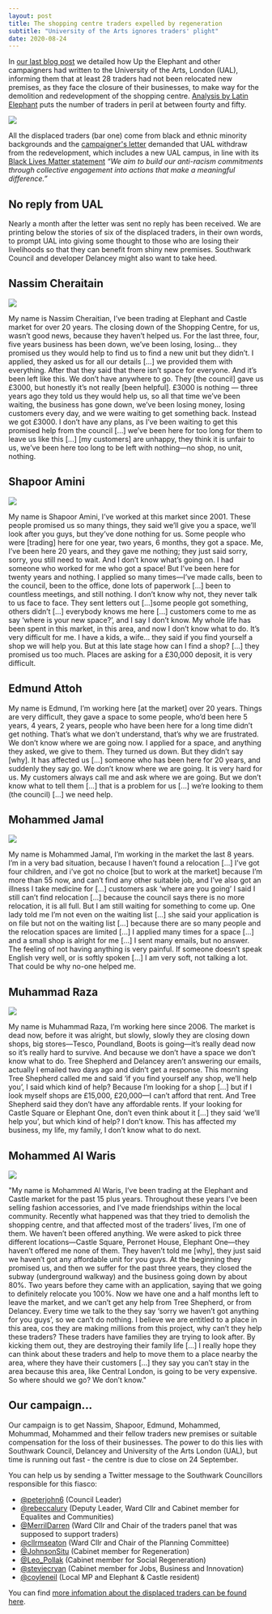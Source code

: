```yaml
---
layout: post
title: The shopping centre traders expelled by regeneration
subtitle: "University of the Arts ignores traders' plight"
date: 2020-08-24
---
```


In [our last blog post](http://35percent.org/2020-08-03-UAL-campaigners-demand-withdrawal-black-lives-matter/) we detailed how Up the Elephant and other campaigners had written to the University of the Arts, London (UAL), informing them that at least 28 traders had not been relocated new premises, as they face the closure of their businesses, to make way for the demolition and redevelopment of the shopping centre. [Analysis by Latin Elephant](https://latinelephant.org/displaced-traders-with-no-relocation/) puts the number of traders in peril at between fourty and fifty.

![](http://35percent.org/img/lescreenshot.png)

All the displaced traders (bar one) come from black and ethnic minority backgrounds and the [campaigner's letter](https://southwarknotes.wordpress.com/2020/07/27/elephant-shopping-centre-university-of-the-arts-london-displaced-traders-and-black-lives-matter/) demanded that UAL withdraw from the redevelopment, which includes a new UAL campus, in line with its [Black Lives Matter statement](https://www.arts.ac.uk/about-ual/press-office/stories/black-lives-matter) _“We aim to build our anti-racism commitments through collective engagement into actions that make a meaningful difference.”_

## No reply from UAL

Nearly a month after the letter was sent no reply has been received.  We are printing below the stories of six of the displaced traders, in their own words, to prompt UAL into giving some thought to those who are losing their livelihoods so that they can benefit from shiny new premises.  Southwark Council and developer Delancey might also want to take heed.

## Nassim Cheraitain

![](http://35percent.org/img/trader1.png)

My name is Nassim Cheraitian, I’ve been trading at Elephant and Castle market for over 20 years. The closing down of the Shopping Centre, for us, wasn’t good news, because they haven’t helped us. For the last three, four, five years business has been down, we’ve been losing, losing... they promised us they would help to find us to find a new unit but they didn’t. I applied, they asked us for all our details [...] we provided them with everything. After that they said that there isn’t space for everyone. And it’s been left like this. We don’t have anywhere to go. They [the council] gave us £3000, but honestly it’s not really [been helpful]. £3000 is nothing — three years ago they told us they would help us, so all that time we’ve been waiting, the business has gone down, we’ve been losing money, losing customers every day, and we were waiting to get something back. Instead we got £3000. I don’t have any plans, as I’ve been waiting to get this promised help from the council [...] we’ve been here for too long for them to leave us like this [...] [my customers] are unhappy, they think it is unfair to us, we’ve been here too long to be left with nothing—no shop, no unit, nothing.

## Shapoor Amini

![](http://35percent.org/img/trader2.png)

My name is Shapoor Amini, I’ve worked at this market since 2001. These people promised us so many things, they said we’ll give you a space, we’ll look after you guys, but they’ve done nothing for us. Some people who were [trading] here for one year, two years, 6 months, they got a space. Me, I’ve been here 20 years, and they gave me nothing; they just said sorry, sorry, you still need to wait. And I don’t know what’s going on. I had someone who worked for me who got a space! But I’ve been here for twenty years and nothing. I applied so many times—I’ve made calls, been to the council, been to the office, done lots of paperwork [...] been to countless meetings, and still nothing. I don’t know why not, they never talk to us face to face. They sent letters out [...]some people got something, others didn’t [...] everybody knows me here [...] customers come to me as say ‘where is your new space?’, and I say I don’t know. My whole life has been spent in this market, in this area, and now I don’t know what to do. It’s very difficult for me. I have a kids, a wife... they said if you find yourself a shop we will help you. But at this late stage how can I find a shop? [...] they promised us too much. Places are asking for a £30,000 deposit, it is very difficult.

## Edmund Attoh

My name is Edmund, I’m working here [at the market] over 20 years. Things are very difficult, they gave a space to some people, who’d been here 5 years, 4 years, 2 years, people who have been here for a long time didn’t get nothing. That’s what we don’t understand, that’s why we are frustrated. We don’t know where we are going now. I applied for a space, and anything they asked, we give to them. They turned us down. But they didn’t say [why]. It has affected us [...] someone who has been here for 20 years, and suddenly they say go. We don’t know where we are going. It is very hard for us. My customers always call me and ask where we are going. But we don’t know what to tell them [...] that is a problem for us [...] we’re looking to them (the council) [...] we need help.

## Mohammed Jamal

![](http://35percent.org/img/trader4.png)

My name is Mohammed Jamal, I’m working in the market the last 8 years. I’m in a very bad situation, because I haven’t found a relocation [...] I’ve got four children, and i’ve got no choice [but to work at the market] because I’m more than 55 now, and can’t find any other suitable job, and I’ve also got an illness I take medicine for [...] customers ask ‘where are you going’ I said I still can’t find relocation [...] because the council says there is no more relocation, it is all full. But I am still waiting for something to come up. One lady told me I’m not even on the waiting list [...] she said your application is on file but not on the waiting list [...] because there are so many people and the relocation spaces are limited [...] I applied many times for a space [...] and a small shop is alright for me [...] I sent many emails, but no answer. The feeling of not having anything is very painful. If someone doesn’t speak English very well, or is softly spoken [...] I am very soft, not talking a lot. That could be why no-one helped me.

## Muhammad Raza

![](http://35percent.org/img/trader5.png)

My name is Muhammad Raza, I’m working here since 2006. The market is dead now, before it was alright, but slowly, slowly they are closing down shops, big stores—Tesco, Poundland, Boots is going—it’s really dead now so it’s really hard to survive. And because we don’t have a space we don’t know what to do. Tree Shepherd and Delancey aren’t answering our emails, actually I emailed two days ago and didn’t get a response. This morning Tree Shepherd called me and said ‘if you find yourself any shop, we’ll help you’, I said which kind of help? Because I’m looking for a shop [...] but if I look myself shops are £15,000, £20,000—I can’t afford that rent. And Tree Shepherd said they don’t have any affordable rents. If your looking for Castle Square or Elephant One, don’t even think about it [...] they said ‘we’ll help you’, but which kind of help? I don’t know. This has affected my business, my life, my family, I don’t know what to do next.

## Mohammed Al Waris

![](http://35percent.org/img/trader6.png)

"My name is Mohammed Al Waris, I’ve been trading at the Elephant and Castle market for the past 15 plus years. Throughout these years I’ve been selling fashion accessories, and I’ve made friendships within the local community. Recently what happened was that they tried to demolish the shopping centre, and that affected most of the traders’ lives, I’m one of them. We haven’t been offered anything. We were asked to pick three different locations—Castle Square, Perronet House, Elephant One—they haven’t offered me none of them. They haven’t told me [why], they just said we haven’t got any affordable unit for you guys. At the beginning they promised us, and then we suffer for the past three years, they closed the subway (underground walkway) and the business going down by about 80%. Two years before they came with an application, saying that we going to definitely relocate you 100%. Now we have one and a half months left to leave the market, and we can’t get any help from Tree Shepherd, or from Delancey. Every time we talk to the they say ‘sorry we haven’t got anything for you guys’, so we can’t do nothing. I believe we are entitled to a place in this area, cos they are making millions from this project, why can’t they help these traders? These traders have families they are trying to look after. By kicking them out, they are destroying their family life [...] I really hope they can think about these traders and help to move them to a place nearby the area, where they have their customers [...] they say you can’t stay in the area because this area, like Central London, is going to be very expensive. So where should we go? We don’t know."

## Our campaign...

Our campaign is to get Nassim, Shapoor, Edmund, Mohammed, Mohummad, Mohammed and their fellow traders new premises or suitable compensation for the loss of their businesses.  The power to do this lies with Southwark Council, Delancey and University of the Arts London (UAL), but time is running out fast - the centre is due to close on 24 September.

You can help us by sending a Twitter message to the Southwark Councillors responsible for this fiasco: 

* [@peterjohn6](https://twitter.com/peterjohn6) (Council Leader)
* [@rebeccalury](https://twitter.com/rebeccalury) (Deputy Leader, Ward Cllr and Cabinet member for Equalites and Communities)
* [@MerrilDarren](https://twitter.com/MerrilDarren) (Ward Cllr and Chair of the traders panel that was supposed to support traders)
* [@cllrmseaton](https://twitter.com/cllrmseaton) (Ward Cllr and Chair of the Planning Committee)
* [@JohnsonSitu](https://twitter.com/JohnsonSitu) (Cabinet member for Regeneration)
* [@Leo_Pollak](https://twitter.com/Leo_Pollak) (Cabinet member for Social Regeneration)
* [@steviecryan](https://twitter.com/steviecryan) (Cabinet member for Jobs, Business and Innovation)
* [@coyleneil](https://twitter.com/coyleneil) (Local MP and Elephant & Castle resident)
 
You can find [more infomation about the displaced traders can be found here](http://35percent.org/traders-expelled-by-regeneration/).
